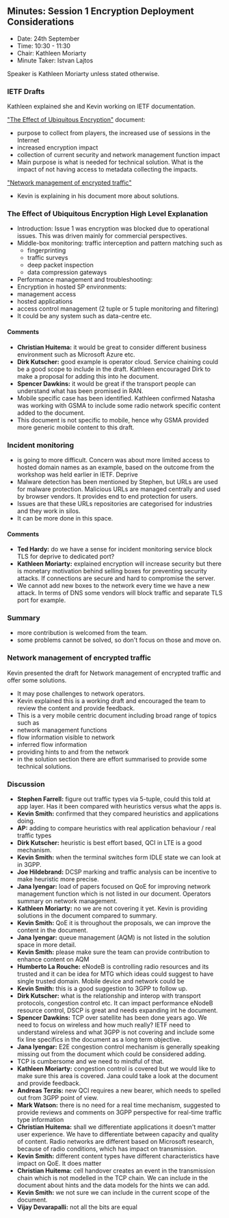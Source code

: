 ## Minutes: Session 1 Encryption Deployment Considerations
* Date: 24th September
* Time: 10:30 - 11:30
* Chair: Kathleen Moriarty
* Minute Taker: Istvan Lajtos

Speaker is Kathleen Moriarty unless stated otherwise.

### IETF Drafts
Kathleen explained she and Kevin working on IETF documentation.
 
["The Effect of Ubiquitous Encryption"](https://tools.ietf.org/html/draft-mm-wg-effect-encrypt-01) document:
* purpose to collect from players, the increased use of sessions in the Internet
* increased encryption impact
* collection of current security and network management function impact
* Main purpose is what is needed for technical solution. What is the impact of not having access to metadata collecting the impacts.

["Network management of encrypted traffic"](https://tools.ietf.org/html/draft-smith-encrypted-traffic-management-00)
* Kevin is explaining in his document more about solutions.
 
### The Effect of Ubiquitous Encryption High Level Explanation
* Introduction: Issue 1 was encryption was blocked due to operational issues. This was driven mainly for commercial perspectives. 
* Middle-box monitoring: traffic interception and pattern matching such as
     * fingerprinting
     * traffic surveys
     * deep packet inspection
     * data compression gateways
* Performance management and troubleshooting:
* Encryption in hosted SP environments:
* management access
* hosted applications
* access control management (2 tuple or 5 tuple monitoring and filtering) 
* It could be any system such as data-centre etc.
 
#### Comments
* __Christian Huitema:__ it would be great to consider different business environment such as Microsoft Azure etc.
* __Dirk Kutscher:__ good example is operator cloud. Service chaining could be a good scope to include in the draft. Kathleen encouraged Dirk to make a proposal for adding this into he document.
* __Spencer Dawkins:__  it would be great if the transport people can understand what has been promised in RAN. 
 * Mobile specific case has been identified. Kathleen confirmed Natasha was working with GSMA to include some radio network specific content added to the document.
 * This document is not specific to mobile, hence why GSMA provided more generic mobile content to this draft.

### Incident monitoring
* is going to more difficult. Concern was about more limited access to hosted domain names as an example, based on the outcome from the workshop was held earlier in IETF. Deprive 
* Malware detection has been mentioned by Stephen, but URLs are used for malware protection. Malicious URLs are managed centrally and used by browser vendors. It provides end to end protection for users.
* Issues are that these URLs repositories are categorised for industries and they work in silos. 
* It can be more done in this space.
 
#### Comments
* __Ted Hardy:__ do we have a sense for incident monitoring service block TLS for deprive to dedicated port?
* __Kathleen Moriarty:__ explained encryption will increase security but there is monetary  motivation behind selling boxes for preventing security attacks. If connections are secure and hard to compromise the server.
 * We cannot add new boxes to the network every time we have a new attack. In terms of DNS some vendors will block traffic and separate TLS port for example.
 
### Summary
* more contribution is welcomed from the team.
* some problems cannot be solved, so don't focus on those and move on.

### Network management of encrypted traffic
Kevin presented the draft for Network management of encrypted traffic and offer some solutions.
* It may pose challenges to network operators.
* Kevin explained this is a working draft and encouraged the team to review the content and provide feedback.
* This is a very mobile centric document including broad range of topics such as 
* network management functions
* flow information visible to network
* inferred flow information
* providing hints to and from the network
* in the solution section there are effort summarised to provide some technical solutions.
 
### Discussion
* __Stephen Farrell:__ figure out traffic types via 5-tuple, could this told at app layer. Has it been compared with heuristics versus what the apps is.
* __Kevin Smith:__ confirmed that they  compared heuristics and applications doing. 
* __AP:__ adding to compare heuristics with real application behaviour / real traffic types
* __Dirk Kutscher:__ heuristic is best effort based, QCI in LTE is a good mechanism. 
* __Kevin Smith:__ when the terminal switches form IDLE state we can look at in 3GPP.
* __Joe Hildebrand:__ DCSP marking and traffic analysis can be incentive to make heuristic more precise.
* __Jana Iyengar:__ load of papers focused on QoE for improving network management function which is not listed in our document. Operators summary on network management.
* __Kathleen Moriarty:__ no we are not covering it yet. Kevin is providing solutions in the document compared to summary.
* __Kevin Smith:__ QoE it is throughout the proposals, we can improve the content in the document.
* __Jana Iyengar:__ queue management (AQM) is not listed in the solution space in more detail.
* __Kevin Smith:__ please make sure the team can provide contribution to enhance content on AQM
* __Humberto La Rouche:__ eNodeB is controlling radio resources and its trusted and it can be idea for MTG which ideas could suggest to have single trusted domain. Mobile device and network could be 
* __Kevin Smith:__ this is a good suggestion to 3GPP to follow up.
* __Dirk Kutscher:__ what is the relationship and interop with transport protocols, congestion control etc. It can impact performance eNodeB resource control, DSCP is great and needs expanding int he document.
* __Spencer Dawkins:__ TCP over satellite has been done years ago. We need to focus on wireless and how much really? IETF need to understand wireless and what 3GPP is not covering and include some fix line specifics in the document as a long term objective.
* __Jana Iyengar:__ E2E congestion control mechanism is generally speaking missing out from the document which could be considered adding.
 * TCP is cumbersome and we need to mindful of that.
* __Kathleen Moriarty:__ congestion control is covered but we would like to make sure this area is covered. Jana could take a look at the document and provide feedback.
* __Andreas Terzis:__ new QCI requires a new bearer, which needs to spelled out from 3GPP point of view. 
* __Mark Watson:__ there is no need for a real time mechanism, suggested to provide reviews and comments on 3GPP perspective for real-time traffic type information
* __Christian Huitema:__ shall we differentiate applications it doesn't matter user experience. We have to differentiate between capacity and quality of content. Radio networks are different based on Microsoft research, because of radio conditions, which has impact on transmission.
* __Kevin Smith:__ different content types have different characteristics have impact on QoE. It does matter 
* __Christian Huitema:__ cell handover creates an event in the transmission chain which is not modelled in the TCP chain. We can include in the document about hints and the data models for the hints we can add.
* __Kevin Smith:__ we not sure we can include in the current scope of the document.
* __Vijay Devarapalli:__ not all the bits are equal 
